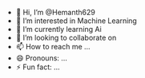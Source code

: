 - 👋 Hi, I’m @Hemanth629
- 👀 I’m interested in Machine Learning 
- 🌱 I’m currently learning Ai
- 💞️ I’m looking to collaborate on 
- 📫 How to reach me ...
- 😄 Pronouns: ...
- ⚡ Fun fact: ...

<!---
Hemanth629/Hemanth629 is a ✨ special ✨ repository because its `README.md` (this file) appears on your GitHub profile.
You can click the Preview link to take a look at your changes.
--->
